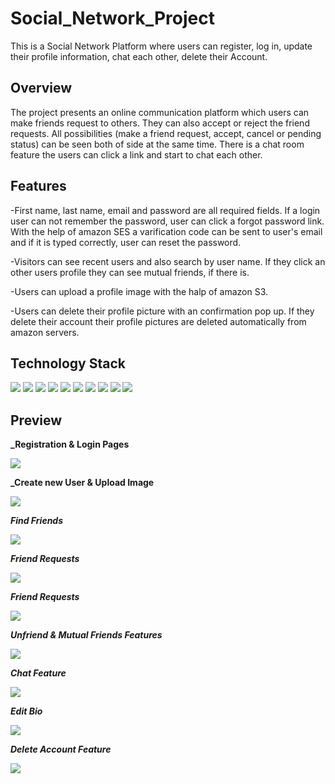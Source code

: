 # Social_Network_Project

This is a Social Network Platform where users can register, log in, update their profile information, chat each other, delete their Account.

## Overview
The project presents an online communication platform which users can make friends request to others. 
They can also accept or reject the friend requests. All possibilities (make a friend request, accept, cancel or pending status) can be seen both of side at the same time. 
There is a chat room feature the users can click a link and start to chat each other. 

## Features
  
-First name, last name, email and password are all required fields. If a login user can not remember the password, user can click a forgot password link.
 With the help of amazon SES a varification code can be sent to user's email and if it is typed correctly, user can reset the password.
 
-Visitors can see recent users and also search by user name. If they click an other users profile they can see mutual friends, if there is.

-Users can upload a profile image with the halp of amazon S3.

-Users can delete their profile picture with an confirmation pop up. If they delete their account their profile pictures are deleted automatically from amazon servers.
 

## Technology Stack
 <span><img src="https://img.shields.io/badge/PostgreSQL-fuchsia?style=for-the-badge&logo=postgresql&logoColor=white"></span>
 <span><img src="https://img.shields.io/badge/JavaScript-yellow?style=for-the-badge&logo=javascript&logoColor=white"></span>
 <span><img src="https://img.shields.io/badge/React-blue?style=for-the-badge&logo=react&logoColor=white"></span>
 <span><img src="https://img.shields.io/badge/Redux-purple?style=for-the-badge&logo=redux&logoColor=white"></span>
 <span><img src="https://img.shields.io/badge/Express-lightgrey?style=for-the-badge&logo=express&logoColor=white"></span>
 <span><img src="https://img.shields.io/badge/NodeJS-brightgreen?style=for-the-badge&logo=nodedotjs&logoColor=white"></span>
 <span><img src="https://img.shields.io/badge/Socket.IO-blueviolet?style=for-the-badge&logo=socketio&logoColor=white"></span>
 <span><img src="https://img.shields.io/badge/S3-red?style=for-the-badge&logo=amazon&logoColor=white"></span>
 <span><img src="https://img.shields.io/badge/SES-orange?style=for-the-badge&logo=amazon&logoColor=white"></span>
 <span><img src="https://img.shields.io/badge/bcrypt-brown?style=for-the-badge&logo=bcrypt&logoColor=white"></span>
  
  
  
  
## Preview
  
   **_Registration & Login Pages**
  
<img src="client/public/social_register_login.gif">
  
  <br>
  
  **_Create new User & Upload Image**
  
<img src="client/public/social_create_new_user_upload_image.gif">
  
  <br>
  
 **_Find Friends_**
  
<img src="client/public/social_find_people.gif">
  
  <br>
  
 **_Friend Requests_**
  
 <img src="client/public/social_make_accept_friend_request.gif">
  
 <br>
  
 **_Friend Requests_**
  
 <img src="client/public/social_friend_requests.gif">
  
 <br>
  
 **_Unfriend & Mutual Friends Features_**
  
 <img src="client/public/social_unfriend_mutual_friend.gif">
  
 <br>
  
 **_Chat Feature_**
  
 <img src="client/public/social_chat_feature.gif">
  
 <br>
  
 **_Edit Bio_**
  
 <img src="client/public/social_bio_add_edit.gif">
  
 <br>
  
 **_Delete Account Feature_**
  
<img src="client/public/social_chat_delete_account.gif">
  



  
